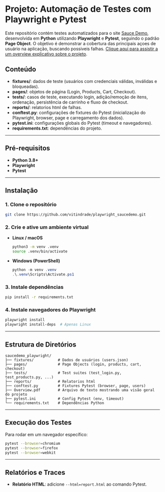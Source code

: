 # Projeto: Automação de Testes com Playwright e Pytest

Este repositório contém testes automatizados para o site [Sauce Demo](https://www.saucedemo.com/), desenvolvida em **Python** utilizando **Playwright** e **Pytest**, seguindo o padrão **Page Object**. O objetivo é demonstrar a cobertura das principais açoes de usuário na aplicação, buscando possiveis falhas. [Clique aqui para assistir a um overview explicativo sobre o projeto](https://youtube.com/watch?v=N1KtTGwuuVk&feature=shared).

## Conteúdo

* **fixtures/**: dados de teste (usuários com credenciais válidas, inválidas e bloqueadas).
* **pages/**: objetos de página (Login, Products, Cart, Checkout).
* **tests/**: casos de teste, executando login, adição/remoção de itens, ordenação, persistência de carrinho e fluxo de checkout.
* **reports/**: relatorios html de falhas.
* **conftest.py**: configurações de fixtures do Pytest (inicialização do Playwright, browser, page e carregamento dos dados).
* **pytest.ini**: configurações globais do Pytest (timeout e navegadores).
* **requirements.txt**: dependências do projeto.

---

## Pré-requisitos

* **Python 3.8+**
* **Playwright**
* **Pytest**

---

## Instalação

### 1. Clone o repositório

```bash
git clone https://github.com/vitindrade/playwright_saucedemo.git
```

### 2. Crie e ative um ambiente virtual

* **Linux / macOS**

  ```bash
  python3 -m venv .venv
  source .venv/bin/activate
  ```

* **Windows (PowerShell)**

  ```powershell
  python -m venv .venv
  .\.venv\Scripts\Activate.ps1
  ```

### 3. Instale dependências

```bash
pip install -r requirements.txt
```

### 4. Instale navegadores do Playwright

```bash
playwright install
playwright install-deps  # Apenas Linux
```

---

## Estrutura de Diretórios

```
saucedemo_playwright/
├── fixtures/           # Dados de usuários (users.json)
├── pages/              # Page Objects (login, products, cart, checkout)
├── tests/              # Test suites (test_login.py, test_products.py, ...)
├── reports/            # Relatorios html
├── conftest.py         # Fixtures Pytest (browser, page, users)
├── Overview.pdf        # Arquivo de texto mostrando uma visão geral do projeto
├── pytest.ini          # Config Pytest (env, timeout)
└── requirements.txt    # Dependências Python
```

---

## Execução dos Testes

Para rodar em um navegador específico:

```bash
pytest --browser=chromium
pytest --browser=firefox
pytest --browser=webkit
```

---

## Relatórios e Traces

* **Relatório HTML**: adicione `--html=report.html` ao comando Pytest.